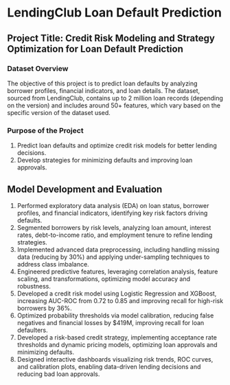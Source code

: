 # LendingClub Loan Default Prediction

## Project Title: Credit Risk Modeling and Strategy Optimization for Loan Default Prediction

### Dataset Overview 
The objective of this project is to predict loan defaults by analyzing borrower profiles, financial indicators, and loan details. The dataset, sourced from LendingClub, contains up to 2 million loan records (depending on the version) and includes around 50+ features, which vary based on the specific version of the dataset used.

### Purpose of the Project
1. Predict loan defaults and optimize credit risk models for better lending decisions.
2. Develop strategies for minimizing defaults and improving loan approvals.

## Model Development and Evaluation

1. Performed exploratory data analysis (EDA) on loan status, borrower profiles, and financial indicators, identifying key risk factors driving defaults.
2. Segmented borrowers by risk levels, analyzing loan amount, interest rates, debt-to-income ratio, and employment tenure to refine lending strategies.
3. Implemented advanced data preprocessing, including handling missing data (reducing by 30%) and applying under-sampling techniques to address class imbalance.
4. Engineered predictive features, leveraging correlation analysis, feature scaling, and transformations, optimizing model accuracy and robustness.
5. Developed a credit risk model using Logistic Regression and XGBoost, increasing AUC-ROC from 0.72 to 0.85 and improving recall for high-risk borrowers by 36%.
6. Optimized probability thresholds via model calibration, reducing false negatives and financial losses by $419M, improving recall for loan defaulters.
7. Developed a risk-based credit strategy, implementing acceptance rate thresholds and dynamic pricing models, optimizing loan approvals and minimizing defaults.
8. Designed interactive dashboards visualizing risk trends, ROC curves, and calibration plots, enabling data-driven lending decisions and reducing bad loan approvals.
